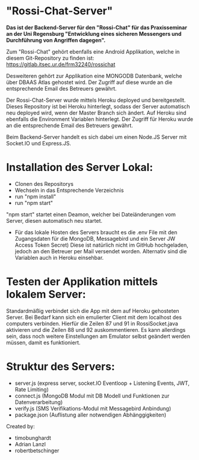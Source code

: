# "Rossi-Chat-Server" 

**Das ist der Backend-Server für den "Rossi-Chat" für das Praxisseminar an der Uni Regensburg  "Entwicklung eines sicheren Messengers und Durchführung von Angriffen dagegen".**

Zum "Rossi-Chat" gehört ebenfalls eine Android Applikation, welche in diesem Git-Repository zu finden ist: https://gitlab.itsec.ur.de/frm32240/rossichat




Desweiteren gehört zur Applikation eine MONGODB Datenbank, welche über DBAAS Atlas gehostet wird. Der Zugriff auf diese wurde an die entsprechende Email des Betreuers gewährt.

Der Rossi-Chat-Server wurde mittels Heroku deployed und bereitgestellt. Dieses Repository ist bei Heroku hinterlegt, sodass der Server automatisch neu deployed wird, wenn der Master Branch sich ändert. Auf Heroku sind ebenfalls die Environment Variablen hinterlegt. Der Zugriff für Heroku wurde an die entsprechende Email des Betreuers gewährt.

Beim Backend-Server handelt es sich dabei um einen Node.JS Server mit Socket.IO und Express.JS.

# Installation des Server Lokal:

*  Clonen des Repositorys
* Wechseln in das Entsprechende Verzeichnis
* run "npm install"
*  run "npm start" 

"npm start" startet einen Deamon, welcher bei Dateiänderungen vom Server, diesen automatisch neu startet. 

* Für das lokale Hosten des Servers braucht es die .env File mit den Zugangsdaten für die MongoDB, Messagebird und ein Server JW Access Token Secret) Diese ist natürlich nicht im GitHub hochgeladen, jedoch an den Betreuer per Mail versendet worden. Alternativ sind die Variablen auch in Heroku einsehbar.

# Testen der Applikation mittels lokalem Server:

Standardmäßig verbindet sich die App mit dem auf Heroku gehosteten Server. Bei Bedarf kann sich ein emulierter Client mit dem localhost des computers verbinden. Hierfür die Zeilen 87 und 91 in RossiSocket.java aktivieren und die Zeilen 88 und 92 auskommentieren. Es kann allerdings sein, dass noch weitere Einstellungen am Emulator selbst geändert werden müssen, damit es funktioniert.

# Struktur des Servers:

* server.js (express server, socket.IO Eventloop + Listening Events, JWT, Rate Limiting)
* connect.js (MongoDB Modul mit DB Modell und Funktionen zur Datenverarbeitung)
* verify.js (SMS Verifikations-Modul mit Messagebird Anbindung)
* package.json (Auflistung aller notwendigen Abhänggigkeiten)

Created by:
 - timobunghardt
 - Adrian Lanzl 
 - robertbetschinger
